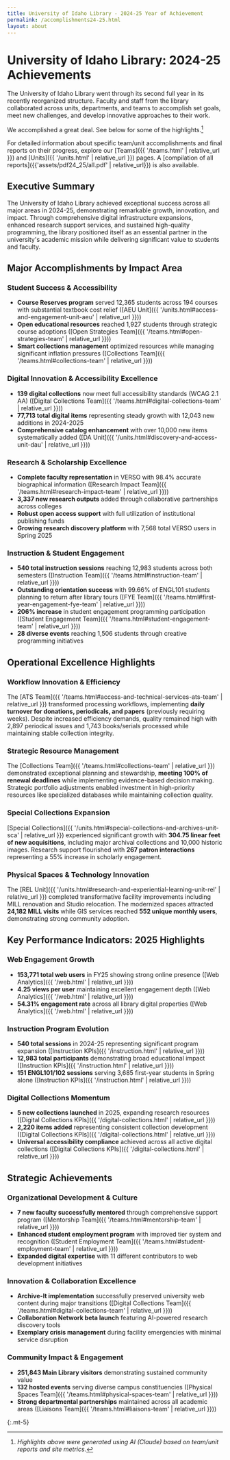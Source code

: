 ```yaml
---
title: University of Idaho Library - 2024-25 Year of Achievement
permalink: /accomplishments24-25.html
layout: about
---
```


# <i class='bi bi-balloon'></i> University of Idaho Library: 2024-25 Achievements <i class='bi bi-balloon'></i>

The University of Idaho Library went through its second full year in its recently reorganized structure. Faculty and staff from the library collaborated across units, departments, and teams to accomplish set goals, meet new challenges, and develop innovative approaches to their work. 

We accomplished a great deal. See below for some of the highlights.[^1]

For detailed information about specific team/unit accomplishments and final reports on their progress, explore our [Teams]({{ '/teams.html' | relative_url }}) and [Units]({{ '/units.html' | relative_url }}) pages. A [compilation of all reports]({{'assets/pdf24_25/all.pdf' | relative_url}}) is also available. 

## Executive Summary

The University of Idaho Library achieved exceptional success across all major areas in 2024-25, demonstrating remarkable growth, innovation, and impact. Through comprehensive digital infrastructure expansions, enhanced research support services, and sustained high-quality programming, the library positioned itself as an essential partner in the university's academic mission while delivering significant value to students and faculty.

## Major Accomplishments by Impact Area

### Student Success & Accessibility
- **Course Reserves program** served 12,365 students across 194 courses with substantial textbook cost relief ([AEU Unit]({{ '/units.html#access-and-engagement-unit-aeu' | relative_url }}))
- **Open educational resources** reached 1,927 students through strategic course adoptions ([Open Strategies Team]({{ '/teams.html#open-strategies-team' | relative_url }}))
- **Smart collections management** optimized resources while managing significant inflation pressures ([Collections Team]({{ '/teams.html#collections-team' | relative_url }}))

### Digital Innovation & Accessibility Excellence
- **139 digital collections** now meet full accessibility standards (WCAG 2.1 AA) ([Digital Collections Team]({{ '/teams.html#digital-collections-team' | relative_url }}))
- **77,713 total digital items** representing steady growth with 12,043 new additions in 2024-2025
- **Comprehensive catalog enhancement** with over 10,000 new items systematically added ([DA Unit]({{ '/units.html#discovery-and-access-unit-dau' | relative_url }}))

### Research & Scholarship Excellence
- **Complete faculty representation** in VERSO with 98.4% accurate biographical information ([Research Impact Team]({{ '/teams.html#research-impact-team' | relative_url }}))
- **3,337 new research outputs** added through collaborative partnerships across colleges
- **Robust open access support** with full utilization of institutional publishing funds
- **Growing research discovery platform** with 7,568 total VERSO users in Spring 2025

### Instruction & Student Engagement
- **540 total instruction sessions** reaching 12,983 students across both semesters ([Instruction Team]({{ '/teams.html#instruction-team' | relative_url }}))
- **Outstanding orientation success** with 99.66% of ENGL101 students planning to return after library tours ([FYE Team]({{ '/teams.html#first-year-engagement-fye-team' | relative_url }}))
- **206% increase** in student engagement programming participation ([Student Engagement Team]({{ '/teams.html#student-engagement-team' | relative_url }}))
- **28 diverse events** reaching 1,506 students through creative programming initiatives

## Operational Excellence Highlights

### Workflow Innovation & Efficiency
The [ATS Team]({{ '/teams.html#access-and-technical-services-ats-team' | relative_url }}) transformed processing workflows, implementing **daily turnover for donations, periodicals, and papers** (previously requiring weeks). Despite increased efficiency demands, quality remained high with 2,897 periodical issues and 1,743 books/serials processed while maintaining stable collection integrity.

### Strategic Resource Management
The [Collections Team]({{ '/teams.html#collections-team' | relative_url }}) demonstrated exceptional planning and stewardship, **meeting 100% of renewal deadlines** while implementing evidence-based decision making. Strategic portfolio adjustments enabled investment in high-priority resources like specialized databases while maintaining collection quality.

### Special Collections Expansion
[Special Collections]({{ '/units.html#special-collections-and-archives-unit-sca' | relative_url }}) experienced significant growth with **304.75 linear feet of new acquisitions**, including major archival collections and 10,000 historic images. Research support flourished with **267 patron interactions** representing a 55% increase in scholarly engagement.

### Physical Spaces & Technology Innovation
The [REL Unit]({{ '/units.html#research-and-experiential-learning-unit-rel' | relative_url }}) completed transformative facility improvements including MILL renovation and Studio relocation. The modernized spaces attracted **24,182 MILL visits** while GIS services reached **552 unique monthly users**, demonstrating strong community adoption.

## Key Performance Indicators: 2025 Highlights

### Web Engagement Growth
- **153,771 total web users** in FY25 showing strong online presence ([Web Analytics]({{ '/web.html' | relative_url }}))
- **4.25 views per user** maintaining excellent engagement depth ([Web Analytics]({{ '/web.html' | relative_url }}))
- **54.31% engagement rate** across all library digital properties ([Web Analytics]({{ '/web.html' | relative_url }}))

### Instruction Program Evolution  
- **540 total sessions** in 2024-25 representing significant program expansion ([Instruction KPIs]({{ '/instruction.html' | relative_url }}))
- **12,983 total participants** demonstrating broad educational impact ([Instruction KPIs]({{ '/instruction.html' | relative_url }}))
- **151 ENGL101/102 sessions** serving 3,685 first-year students in Spring alone ([Instruction KPIs]({{ '/instruction.html' | relative_url }}))

### Digital Collections Momentum
- **5 new collections launched** in 2025, expanding research resources ([Digital Collections KPIs]({{ '/digital-collections.html' | relative_url }}))
- **2,220 items added** representing consistent collection development ([Digital Collections KPIs]({{ '/digital-collections.html' | relative_url }}))
- **Universal accessibility compliance** achieved across all active digital collections ([Digital Collections KPIs]({{ '/digital-collections.html' | relative_url }}))

## Strategic Achievements

### Organizational Development & Culture
- **7 new faculty successfully mentored** through comprehensive support program ([Mentorship Team]({{ '/teams.html#mentorship-team' | relative_url }}))
- **Enhanced student employment program** with improved tier system and recognition ([Student Employment Team]({{ '/teams.html#student-employment-team' | relative_url }}))
- **Expanded digital expertise** with 11 different contributors to web development initiatives

### Innovation & Collaboration Excellence
- **Archive-It implementation** successfully preserved university web content during major transitions ([Digital Collections Team]({{ '/teams.html#digital-collections-team' | relative_url }}))
- **Collaboration Network beta launch** featuring AI-powered research discovery tools
- **Exemplary crisis management** during facility emergencies with minimal service disruption

### Community Impact & Engagement
- **251,843 Main Library visitors** demonstrating sustained community value
- **132 hosted events** serving diverse campus constituencies ([Physical Spaces Team]({{ '/teams.html#physical-spaces-team' | relative_url }}))
- **Strong departmental partnerships** maintained across all academic areas ([Liaisons Team]({{ '/teams.html#liaisons-team' | relative_url }}))


{:.mt-5}
[^1]: *Highlights above were generated using AI (Claude) based on team/unit reports and site metrics.*